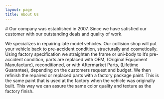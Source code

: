 ```yaml
---
layout: page
title: About Us
---
```


<section>
# Our company was established in 2007. Since we have satisfied our customer with our outstanding deals and quality of work.


We specializes in repairing late model vehicles. Our collision shop will put your vehicle back to pre-accident condition, structurally and cosmetically. Using factory specification we straighten the frame or uni-body to it’s pre-accident condition, parts are replaced with OEM, (Original Equipment Manufacture), reconditioned, or with Aftermarket Parts, (Lifetime Guarantee), depending on the customers request and budget. We then refinish the repaired or replaced parts with a factory package paint. This is the same paint that is used at the factory when the vehicle was originally built. This way we can assure the same color quality and texture as the factory finish.

</section>